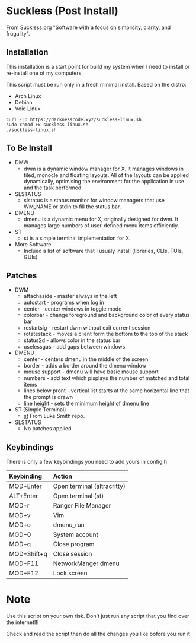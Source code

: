 # Suckless (Post Install)

From Suckless.org "Software with a focus on simplicity, clarity, and frugality".

## Installation

This installation is a start point for build my system when I need to install or re-install one of my computers.

This script must be run only in a fresh minimal install. Based on the distro: 

- Arch Linux
- Debian
- Void Linux

```
curl -LO https://darknesscode.xyz/suckless-linux.sh
sudo chmod +x suckless-linux.sh
./suckless-linux.sh
```

## To Be Install

- DMW
    * dwm is a dynamic window manager for X. It manages windows in tiled, monocle and floating layouts. All of the layouts can be applied dynamically, optimising the environment for the application in use and the task performed.
- SLSTATUS
    * slstatus is a status monitor for window managers that use WM_NAME or stdin to fill the status bar.
- DMENU
    * dmenu is a dynamic menu for X, originally designed for dwm. It manages large numbers of user-defined menu items efficiently.
- ST
    * st is a simple terminal implementation for X.
- More Software
    * Inclued a list of software that I usualy install (libreries, CLIs, TUIs, GUIs)

## Patches

- DWM
    * attachaside - master always in the left
    * autostart - programs when log in
    * center - center windows in toggle mode
    * colorbar - change foreground and background color of every status bar
    * restartsig - restart dwm without exit current session
    * rotatestack - moves a client form the bottom to the top of the stack
    * status2d - allows color in the status bar
    * uselessgas - add gaps between windows
- DMENU
    * center - centers dmenu in the middle of the screen
    * border - adds a border around the dmenu window
    * mouse support - dmenu will have basic mouse support
    * numbers - add text which pisplays the number of matched and total items
    * lines below pront - vertical list starts at the same horizontal line that the prompt is drawn
    * line height - sets the minimum height of dmenu line
- ST (Simple Terminal)
    * [st](https://github.com/LukeSmithxyz/st) From Luke Smith repo.
- SLSTATUS
    * No patches applied

## Keybindings

There is only a few keybindings you need to add yours in config.h

| Keybinding  | Action                      |
| :---------- | :-------------------------- |
| MOD+Enter   | Open terminal (altracritty) |
| ALT+Enter   | Open terminal (st)          |
| MOD+r       | Ranger File Manager         |
| MOD+v       | Vim                         |
| MOD+o       | dmenu_run                   |
| MOD+0       | System account              |
| MOD+q       | Close program               |
| MOD+Shift+q | Close session               |
| MOD+F11     | NetworkManger dmenu         |
| MOD+F12     | Lock screen                 |

# Note

Use this script on your own risk. Don't just run any script that you find over the internet!!!

Check and read the script then do all the changes you like bofore you run it
